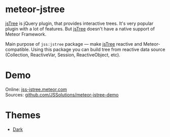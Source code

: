 # meteor-jstree

[jsTree](http://www.jstree.com/) is jQuery plugin, that provides interactive trees. It's very popular plugin with a lot of features. But [jsTree](http://www.jstree.com/) doesn't have a native support of Meteor Framework.

Main purpose of `jss:jstree` package — make [jsTree](http://www.jstree.com/) reactive and Meteor-compatible. Using this package you can build tree from reactive data source (Collection, ReactiveVar, Session, ReactiveObject, etc).

# Demo

Online: [jss-jstree.meteor.com](http://jss-jstree.meteor.com/)  
Sources: [github.com/JSSolutions/meteor-jstree-demo](https://github.com/JSSolutions/meteor-jstree-demo)

# Themes

- [Dark](https://github.com/JSSolutions/meteor-jstree-dark-theme)
